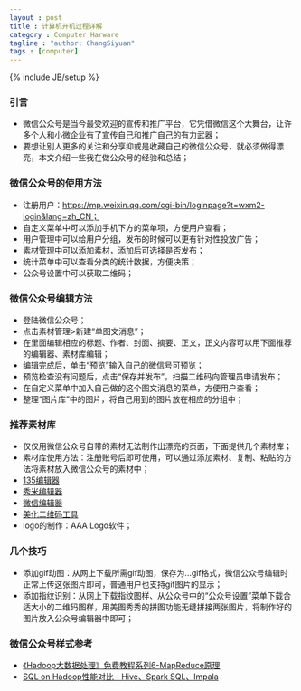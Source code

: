 ```yaml
---
layout : post
title : 计算机开机过程详解
category : Computer Harware
tagline : "author: ChangSiyuan"
tags : [computer]
---
```

{% include JB/setup %}

### 引言
- 微信公众号是当今最受欢迎的宣传和推广平台，它凭借微信这个大舞台，让许多个人和小微企业有了宣传自己和推广自己的有力武器；
- 要想让别人更多的关注和分享抑或是收藏自己的微信公众号，就必须做得漂亮，本文介绍一些我在做公众号的经验和总结；

### 微信公众号的使用方法
- 注册用户：https://mp.weixin.qq.com/cgi-bin/loginpage?t=wxm2-login&lang=zh_CN；
- 自定义菜单中可以添加手机下方的菜单项，方便用户查看；
- 用户管理中可以给用户分组，发布的时候可以更有针对性投放广告；
- 素材管理中可以添加素材，添加后可选择是否发布；
- 统计菜单中可以查看分类的统计数据，方便决策；
- 公众号设置中可以获取二维码；

### 微信公众号编辑方法
- 登陆微信公众号；
- 点击素材管理>新建“单图文消息”；
- 在里面编辑相应的标题、作者、封面、摘要、正文，正文内容可以用下面推荐的编辑器、素材库编辑；
- 编辑完成后，单击“预览”输入自己的微信号可预览；
- 预览检查没有问题后，点击“保存并发布”，扫描二维码向管理员申请发布；
- 在自定义菜单中加入自己做的这个图文消息的菜单，方便用户查看；
- 整理“图片库”中的图片，将自己用到的图片放在相应的分组中；

### 推荐素材库
- 仅仅用微信公众号自带的素材无法制作出漂亮的页面，下面提供几个素材库；
- 素材库使用方法：注册账号后即可使用，可以通过添加素材、复制、粘贴的方法将素材放入微信公众号的素材中；
- [135编辑器](http://www.135editor.com/)
- [秀米编辑器](http://xiumi.us/studio/paper#/for/new)
- [微信编辑器](http://weixinbianjiqi.com/#)
- [美化二维码工具](http://cli.im/weixin)
- logo的制作：AAA Logo软件；

### 几个技巧
- 添加gif动图：从网上下载所需gif动图，保存为...gif格式，微信公众号编辑时正常上传这张图片即可，普通用户也支持gif图片的显示；
- 添加指纹识别：从网上下载指纹图样、从公众号中的“公众号设置”菜单下载合适大小的二维码图样，用美图秀秀的拼图功能无缝拼接两张图片，将制作好的图片放入公众号编辑器中即可；

### 微信公众号样式参考
- [《Hadoop大数据处理》免费教程系列6-MapReduce原理](http://mp.weixin.qq.com/s?__biz=MzA3NDc1NDI3MQ==&mid=207422835&idx=1&sn=abd812da6e03b632f9df582fb21d920f#rd)
- [SQL on Hadoop性能对比－Hive、Spark SQL、Impala](http://mp.weixin.qq.com/s?__biz=MzA3NDc1NDI3MQ==&mid=207242328&idx=1&sn=c4b76023c1d7db767ee2d81abf44624f#rd)
